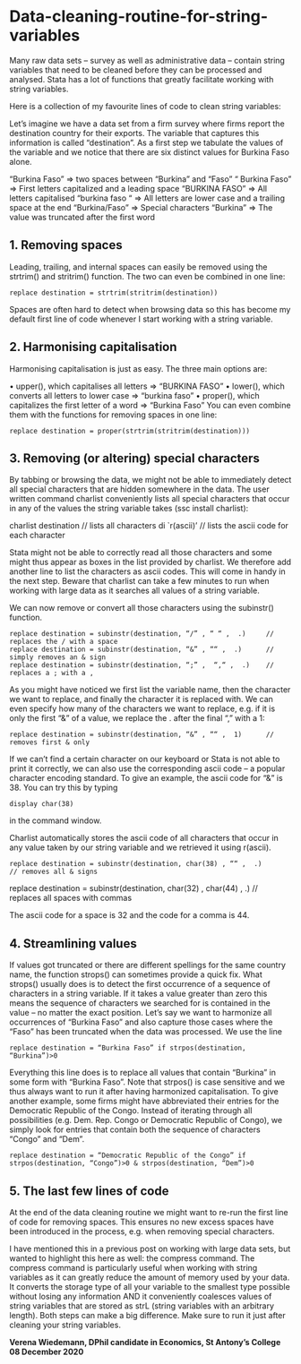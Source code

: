# Data-cleaning-routine-for-string-variables

Many raw data sets – survey as well as administrative data – contain string variables that need to be cleaned before they can be processed and analysed. Stata has a lot of functions that greatly facilitate working with string variables. 

Here is a collection of my favourite lines of code to clean string variables: 

Let’s imagine we have a data set from a firm survey where firms report the destination country for their exports. The variable that captures this information is called “destination”. As a first step we tabulate the values of the variable and we notice that there are six distinct values for Burkina Faso alone. 

“Burkina  Faso”		=> two spaces between “Burkina” and “Faso”
“ Burkina Faso”		=> First letters capitalized and a leading space
“BURKINA FASO”		=> All letters capitalised
“burkina faso  “		=> All letters are lower case and a trailing space at the end
“Burkina/Faso”		=> Special characters
“Burkina”			=> The value was truncated after the first word

## 1. Removing spaces 
Leading, trailing, and internal spaces can easily be removed using the strtrim() and stritrim() function. The two can even be combined in one line: 

	replace destination = strtrim(stritrim(destination))

Spaces are often hard to detect when browsing data so this has become my default first line of code whenever I start working with a string variable.

## 2. Harmonising capitalisation 
Harmonising capitalisation is just as easy. The three main options are: 

•	upper(), which capitalises all letters => “BURKINA FASO”
•	lower(), which converts all letters to lower case => “burkina faso”
•	proper(), which capitalizes the first letter of a word => “Burkina Faso”
You can even combine them with the functions for removing spaces in one line: 

	replace destination = proper(strtrim(stritrim(destination)))  



## 3. Removing (or altering) special characters

By tabbing or browsing the data, we might not be able to immediately detect all special characters that are hidden somewhere in the data. The user written command charlist conveniently lists all special characters that occur in any of the values the string variable takes (ssc install charlist):

charlist destination			// lists all characters
di `r(ascii)’				// lists the ascii code for each character

Stata might not be able to correctly read all those characters and some might thus appear as boxes in the list provided by charlist. We therefore add another line to list the characters as ascii codes. This will come in handy in the next step. Beware that charlist can take a few minutes to run when working with large data as it searches all values of a string variable. 

We can now remove or convert all those characters using the subinstr() function. 

	replace destination = subinstr(destination, “/” , “ “ ,  .)  	// replaces the / with a space
	replace destination = subinstr(destination, “&” , ““ ,  .)  	// simply removes an & sign
	replace destination = subinstr(destination, “;” ,  “,“ ,  .)	// replaces a ; with a ,


As you might have noticed we first list the variable name, then the character we want to replace, and finally the character it is replaced with. We can even specify how many of the characters we want to replace, e.g. if it is only the first “&” of a value, we replace the . after the final “,” with a 1:

	replace destination = subinstr(destination, “&” , ““ ,  1)  	// removes first & only

If we can’t find a certain character on our keyboard or Stata is not able to print it correctly, we can also use the corresponding ascii code – a popular character encoding standard. To give an example, the ascii code for “&” is 38. You can try this by typing 

	display char(38) 

in the command window. 

Charlist automatically stores the ascii code of all characters that occur in any value taken by our string variable and we retrieved it using r(ascii). 

	replace destination = subinstr(destination, char(38) , ““ ,  .)  	          // removes all & signs
replace destination = subinstr(destination, char(32) , char(44) ,  .)      // replaces all spaces with commas

The ascii code for a space is 32 and the code for a comma is 44.

## 4. Streamlining values
If values got truncated or there are different spellings for the same country name, the function strops() can sometimes provide a quick fix. What strops() usually does is to detect the first occurrence of a sequence of characters in a string variable. If it takes a value greater than zero this means the sequence of characters we searched for is contained in the value – no matter the exact position. Let’s say we want to harmonize all occurrences of “Burkina Faso” and also capture those cases where the “Faso” has been truncated when the data was processed. We use the line

	replace destination = “Burkina Faso” if strpos(destination, “Burkina”)>0



Everything this line does is to replace all values that contain “Burkina” in some form with “Burkina Faso”. Note that strpos() is case sensitive and we thus always want to run it after having harmonized capitalisation. To give another example, some firms might have abbreviated their entries for the Democratic Republic of the Congo. Instead of iterating through all possibilities (e.g. Dem. Rep. Congo or Democratic Republic of Congo), we simply look for entries that contain both the sequence of characters “Congo” and “Dem”. 

	replace destination = “Democratic Republic of the Congo” if strpos(destination, “Congo”)>0 & strpos(destination, “Dem”)>0

## 5. The last few lines of code
At the end of the data cleaning routine we might want to re-run the first line of code for removing spaces. This ensures no new excess spaces have been introduced in the process, e.g. when removing special characters.

I have mentioned this in a previous post on working with large data sets, but wanted to highlight this here as well: the compress command. The compress command is particularly useful when working with string variables as it can greatly reduce the amount of memory used by your data. It converts the storage type of all your variable to the smallest type possible without losing any information AND it conveniently coalesces values of string variables that are stored as strL (string variables with an arbitrary length). Both steps can make a big difference. Make sure to run it just after cleaning your string variables. 



**Verena Wiedemann, DPhil candidate in Economics, St Antony’s College
08 December 2020**
